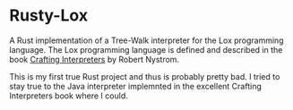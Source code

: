# Rusty-Lox

A Rust implementation of a Tree-Walk interpreter for the Lox programming language. The Lox programming language is defined and described in the book [Crafting Interpreters](http://craftinginterpreters.com/) by Robert Nystrom.

This is my first true Rust project and thus is probably pretty bad. I tried to stay true to the Java interpreter implemnted in the excellent Crafting Interpreters book where I could.